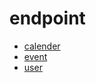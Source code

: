 # endpoint

* [calender](./endpoint/calender.md)
* [event](./endpoint/event.md)
* [user](./endpoint/user.md)
